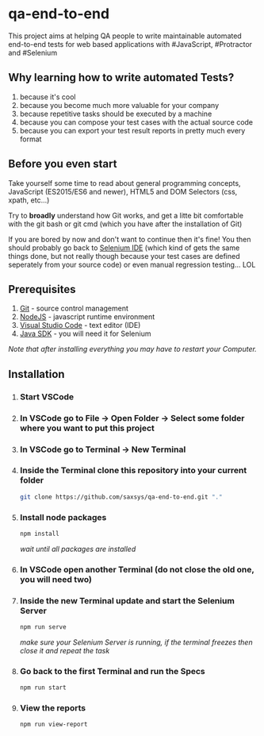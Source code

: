 # qa-end-to-end
This project aims at helping QA people to write maintainable automated end-to-end tests for web based applications with #JavaScript, #Protractor and #Selenium

## Why learning how to write automated Tests?
1. because it's cool
2. because you become much more valuable for your company
3. because repetitive tasks should be executed by a machine
4. because you can compose your test cases with the actual source code
5. because you can export your test result reports in pretty much every format

## Before you even start
Take yourself some time to read about general programming concepts, JavaScript (ES2015/ES6 and newer), HTML5 and DOM Selectors (css, xpath, etc...)

Try to **broadly** understand how Git works, and get a litte bit comfortable with the git bash or git cmd (which you have after the installation of Git)

If you are bored by now and don't want to continue then it's fine! You then should probably go back to [Selenium IDE](https://www.seleniumhq.org/projects/ide/) (which kind of gets the same things done, but not really though because your test cases are defined seperately from your source code) or even manual regression testing... LOL

## Prerequisites
1. [Git](https://git-scm.com/) - source control management
2. [NodeJS](https://nodejs.org/en/) - javascript runtime environment
3. [Visual Studio Code](https://code.visualstudio.com/) - text editor (IDE)
4. [Java SDK](https://www.oracle.com/technetwork/java/javase/downloads/jdk8-downloads-2133151.html) - you will need it for Selenium

*Note that after installing everything you may have to restart your Computer.*

## Installation
1. ### Start VSCode

2. ### In VSCode go to File -> Open Folder -> Select some folder where you want to put this project

3. ### In VSCode go to Terminal -> New Terminal

4. ### Inside the Terminal clone this repository into your current folder
    ```sh
    git clone https://github.com/saxsys/qa-end-to-end.git "."
    ```

5. ### Install node packages
    ```sh
    npm install
    ```
    *wait until all packages are installed*

6. ### In VSCode open another Terminal (do not close the old one, you will need two)

7. ### Inside the new Terminal update and start the Selenium Server
    ```sh
    npm run serve
    ```
    *make sure your Selenium Server is running, if the terminal freezes then close it and repeat the task*

8. ### Go back to the first Terminal and run the Specs
    ```sh
    npm run start
    ```

9. ### View the reports
    ```sh
    npm run view-report
    ```
